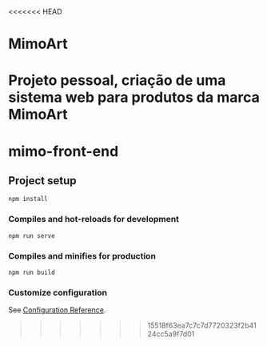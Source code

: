 <<<<<<< HEAD
# MimoArt
Projeto pessoal, criação de uma sistema web para produtos da marca MimoArt
=======
# mimo-front-end

## Project setup
```
npm install
```

### Compiles and hot-reloads for development
```
npm run serve
```

### Compiles and minifies for production
```
npm run build
```

### Customize configuration
See [Configuration Reference](https://cli.vuejs.org/config/).
>>>>>>> 15518f63ea7c7c7d7720323f2b4124cc5a9f7d01
